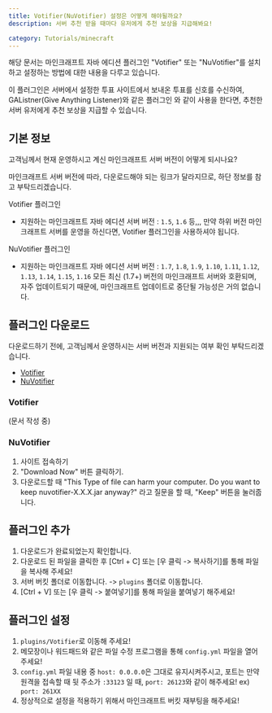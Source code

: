 ```yaml
---
title: Votifier(NuVotifier) 설정은 어떻게 해야될까요?
description: 서버 추천 받을 때마다 유저에게 추천 보상을 지급해봐요!

category: Tutorials/minecraft
---
```


해당 문서는 마인크래프트 자바 에디션 플러그인 "Votifier" 또는 "NuVotifier"를 설치하고 설정하는 방법에 대한 내용을 다루고 있습니다.

이 플러그인은 서버에서 설정한 투표 사이트에서 보내온 투표를 신호를 수신하여, GAListner(Give Anything Listener)와 같은 플러그인 와 같이 사용을 한다면, 추천한 서버 유저에게 추천 보상을 지급할 수 있습니다.

## 기본 정보

고객님께서 현재 운영하시고 계신 마인크래프트 서버 버전이 어떻게 되시나요?

마인크래프트 서버 버전에 따라, 다운로드해야 되는 링크가 달라지므로, 하단 정보를 참고 부탁드리겠습니다.

Votifier 플러그인
- 지원하는 마인크래프트 자바 에디션 서버 버전 : ``1.5``, ``1.6`` 등,,,
만약 하위 버전 마인크래프트 서버를 운영을 하신다면, Votifier 플러그인을 사용하셔야 됩니다.

NuVotifier 플러그인
- 지원하는 마인크래프트 자바 에디션 서버 버전 : ``1.7``, ``1.8``, ``1.9``, ``1.10``, ``1.11``, ``1.12``, ``1.13``, ``1.14``, ``1.15``, ``1.16``
모든 최신 (1.7+) 버전의 마인크래프트 서버와 호환되며, 자주 업데이트되기 때문에, 마인크래프트 업데이트로 중단될 가능성은 거의 없습니다.

## 플러그인 다운로드

다운로드하기 전에, 고객님께서 운영하시는 서버 버전과 지원되는 여부 확인 부탁드리겠습니다.

- [Votifier](https://dev.bukkit.org/projects/votifier/files)
- [NuVotifier](https://www.spigotmc.org/resources/nuvotifier.13449/)

### Votifier 

(문서 작성 중)

### NuVotifier

1. 사이트 접속하기
2. "Download Now" 버튼 클릭하기.
3. 다운로드할 때 "This Type of file can harm your computer. Do you want to keep nuvotifier-X.X.X.jar anyway?" 라고 질문을 할 때, "Keep" 버튼을 눌러줍니다.


## 플러그인 추가

1. 다운로드가 완료되었는지 확인합니다.
2. 다운로드 된 파일을 클릭한 후 [Ctrl + C] 또는 [우 클릭 -> 복사하기]를 통해 파일을 복사해 주세요!
3. 서버 버킷 폴더로 이동합니다. -> ``plugins`` 폴더로 이동합니다.
4. [Ctrl + V] 또는 [우 클릭 -> 붙여넣기]를 통해 파일을 붙여넣기 해주세요!


## 플러그인 설정

1. ``plugins/Votifier``로 이동해 주세요!
2. 메모장이나 워드패드와 같은 파일 수정 프로그램을 통해 ``config.yml`` 파일을 열어주세요!
3. ``config.yml`` 파일 내용 중 ``host: 0.0.0.0``은 그대로 유지시켜주시고, 포트는 만약 원격을 접속할 때 뒷 주소가 ``:33123`` 일 때, ``port: 26123``와 같이 해주세요! ex) ``port: 261XX``
4. 정상적으로 설정을 적용하기 위해서 마인크래프트 버킷 재부팅을 해주세요!
